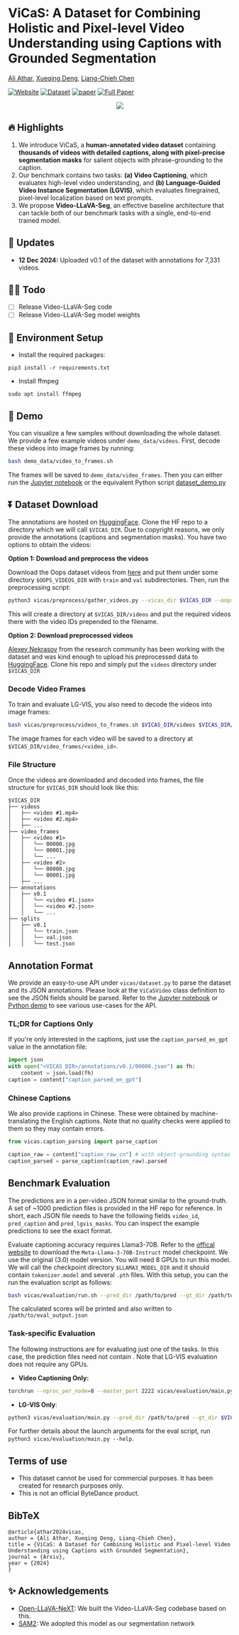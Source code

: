 # ViCaS: A Dataset for Combining Holistic and Pixel-level Video Understanding using Captions with Grounded Segmentation

[Ali Athar](https://www.aliathar.net/), [Xueqing Deng](https://sites.google.com/view/xueqingdeng7/home), [Liang-Chieh Chen](http://liangchiehchen.com/)

[![Website](https://img.shields.io/badge/Project-Website-87CEEB)](https://ali2500.github.io/vicas-project/)
[![Dataset](https://img.shields.io/badge/Dataset-Access-<COLOR>)](https://huggingface.co/datasets/Ali2500/ViCaS)
[![paper](https://img.shields.io/badge/arXiv-Paper-<COLOR>.svg)](https://arxiv.org/abs/2412.09754)
[![Full Paper](https://img.shields.io/badge/Full_Paper-Read-0000FF.svg)](https://arxiv.org/pdf/2412.09754)

<p align="center" width="120%">
    <img src="https://github.com/Ali2500/ViCaS/blob/main/assets/teaser.gif">
</p>

## 🔥 Highlights

1. We introduce ViCaS, a **human-annotated video dataset** containing **thousands of videos with detailed captions, along with pixel-precise segmentation masks** for salient objects with phrase-grounding to the caption.
2. Our benchmark contains two tasks: **(a) Video Captioning**, which evaluates high-level video understanding, and **(b) Language-Guided Video Instance Segmentation (LGVIS)**, which evaluates finegrained, pixel-level localization based on text prompts.
3. We propose **Video-LLaVA-Seg**, an effective baseline architecture that can tackle both of our benchmark tasks with a single, end-to-end trained model.

##  :loudspeaker: Updates

- **12 Dec 2024:** Uploaded v0.1 of the dataset with annotations for 7,331 videos.

## 👨‍💻 Todo

- [ ] Release Video-LLaVA-Seg code
- [ ] Release Video-LLaVA-Seg model weights

## :hammer: Environment Setup

- Install the required packages:

```
pip3 install -r requirements.txt
```

- Install ffmpeg

```
sudo apt install ffmpeg
```

## :movie_camera: Demo 

You can visualize a few samples without downloading the whole dataset. We provide a few example videos under `demo_data/videos`. First, decode these videos into image frames by running:

```bash
bash demo_data/video_to_frames.sh
```

The frames will be saved to `demo_data/video_frames`. Then you can either run the [Jupyter notebook](https://github.com/Ali2500/ViCaS/blob/main/dataset_demo.ipynb) or the equivalent Python script [dataset_demo.py](https://github.com/Ali2500/ViCaS/blob/main/dataset_demo.py)

## :arrow_double_down: Dataset Download

The annotations are hosted on [HuggingFace](https://huggingface.co/datasets/Ali2500/ViCaS). Clone the HF repo to a directory which we will call `$VICAS_DIR`. Due to copyright reasons, we only provide the annotations (captions and segmentation masks). You have two options to obtain the videos:

**Option 1: Download and preprocess the videos**

Download the Oops dataset videos from [here](https://omnomnom.vision.rwth-aachen.de/data/PointVOS/videos/Oops/) and put them under some directory `$OOPS_VIDEOS_DIR` with `train` and `val` subdirectories. Then, run the preprocessing script:

```bash
python3 vicas/preprocess/gather_videos.py --vicas_dir $VICAS_DIR --oops_dir $OOPS_VIDEOS_DIR
```

This will create a directory at `$VICAS_DIR/videos` and put the required videos there with the video IDs prepended to the filename. 

**Option 2: Download preprocessed videos**

[Alexey Nekrasov](https://nekrasov.dev/) from the research community has been working with the dataset and was kind enough to upload his preprocessed data to [HuggingFace](https://huggingface.co/datasets/kumuji/ViCaS). Clone his repo and simply put the `videos` directory under `$VICAS_DIR`

### Decode Video Frames

To train and evaluate LG-VIS, you also need to decode the videos into image frames:

```bash
bash vicas/preprocess/videos_to_frames.sh $VICAS_DIR/videos $VICAS_DIR/video_frames
```

The image frames for each video will be saved to a directory at `$VICAS_DIR/video_frames/<video_id>`.

### File Structure

Once the videos are downloaded and decoded into frames, the file structure for `$VICAS_DIR` should look like this:

```
$VICAS_DIR
├── videos                      
│   ├── <video #1.mp4>
│   ├── <video #2.mp4>
│   ├── ...
├── video_frames
│   ├── <video #1>
│   │   └── 00000.jpg
│   │   └── 00001.jpg
│   │   └── ...
│   ├── <video #2>
│   │   └── 00000.jpg
│   │   └── 00001.jpg
│   ├── ...
├── annotations               
│   ├── v0.1
│   │   └── <video #1.json>
│   │   └── <video #2.json>
│   │   └── ...
├── splits
│   ├── v0.1
│   │   └── train.json
│   │   └── val.json
│   │   └── test.json
```

## Annotation Format

We provide an easy-to-use API under `vicas/dataset.py` to parse the dataset and its JSON annotations. Please look at the `ViCaSVideo` class definition to see the JSON fields should be parsed. Refer to the [Jupyter notebook](dataset_demo.ipynb) or [Python demo](dataset_demo.py) to see various use-cases for the API.

### TL;DR for Captions Only

If you're only interested in the captions, just use the `caption_parsed_en_gpt` value in the annotation file:

```python
import json
with open("<VICAS_DIR>/annotations/v0.1/00000.json") as fh:
    content = json.load(fh)
caption = content["caption_parsed_en_gpt"]
```

### Chinese Captions

We also provide captions in Chinese. These were obtained by machine-translating the English captions. Note that no quality checks were applied to them so they may contain errors.

```python
from vicas.caption_parsing import parse_caption

caption_raw = content["caption_raw_cn"] # with object-grounding syntax
caption_parsed = parse_caption(caption_raw).parsed
```

## Benchmark Evaluation

The predictions are in a per-video JSON format similar to the ground-truth. A set of ~1000 prediction files is provided in the HF repo for reference. In short, each JSON file needs to have the following fields `video_id`, `pred_caption` and `pred_lgvis_masks`. You can inspect the example predictions to see the exact format.

Evaluate captioning accuracy requires Llama3-70B. Refer to the [offical website](https://www.llama.com/llama-downloads/) to download the `Meta-Llama-3-70B-Instruct` model checkpoint. We use the original (3.0) model version. You will need 8 GPUs to run this model. We will call the checkpoint directory `$LLAMA3_MODEL_DIR` and it should contain `tokenizer.model` and several `.pth` files. With this setup, you can the run the evaluation script as follows:

```bash
bash vicas/evaluation/run.sh --pred_dir /path/to/pred --gt_dir /path/to/gt --llama_ckpt_dir $LLAMA3_MODEL_DIR --split {val,test} -o /path/to/eval_output.json
```

The calculated scores will be printed and also written to `/path/to/eval_output.json`

### Task-specific Evaluation

The following instructions are for evaluating just one of the tasks. In this case, the prediction files need not contain . Note that LG-VIS evaluation does not require any GPUs.

- **Video Captioning Only:**

```bash
torchrun --nproc_per_node=8 --master_port 2222 vicas/evaluation/main.py --pred_dir /path/to/pred --gt_dir $VICAS_DIR/annotations/v0.1 --llama_ckpt_dir $LLAMA3_MODEL_DIR --split {val,test} --skip_masks -o /path/to/eval_output.json
```

- **LG-VIS Only**:

```bash
python3 vicas/evaluation/main.py --pred_dir /path/to/pred --gt_dir $VICAS_DIR/annotations/v0.1 --split {val,test} --skip_captions -o /path/to/eval_output.json
```

For further details about the launch arguments for the eval script, run `python3 vicas/evaluation/main.py --help`.

## Terms of use
* This dataset cannot be used for commercial purposes. It has been created for research purposes only.
* This is not an official ByteDance product.

## BibTeX

```
@article{athar2024vicas,
author = {Ali Athar, Xueqing Deng, Liang-Chieh Chen},
title = {ViCaS: A Dataset for Combining Holistic and Pixel-level Video Understanding using Captions with Grounded Segmentation},
journal = {Arxiv},
year = {2024}
}
```

## :sparkles: Acknowledgements

- [Open-LLaVA-NeXT](https://github.com/xiaoachen98/Open-LLaVA-NeXT): We built the Video-LLaVA-Seg codebase based on this.
- [SAM2](https://github.com/facebookresearch/sam2/tree/main): We adopted this model as our segmentation network 
